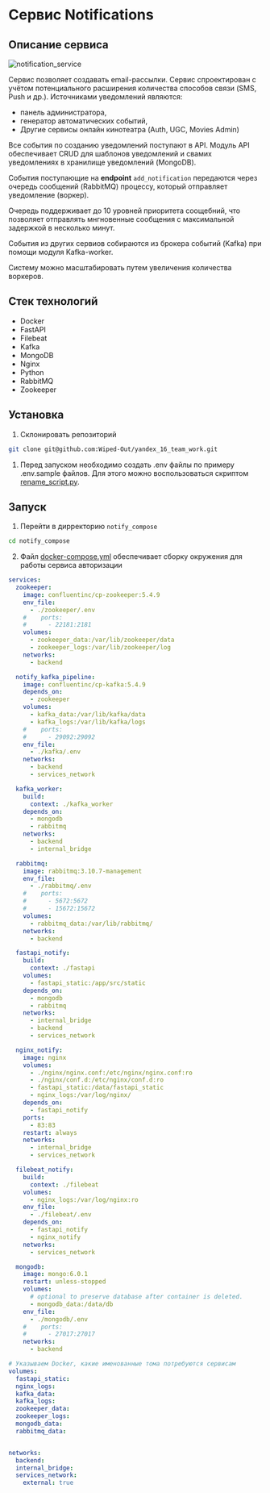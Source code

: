 # Сервис Notifications
## Описание сервиса
![notification_service](https://www.plantuml.com/plantuml/png/hLPBRzj64BxpLso476GWCWzjBqLIn9PaLwWbEPPT7ucLk9O8aro2ktHW10KQ6saGj4Y0145pokCGvAeODkBMiVKNbl-eCyk7gIVSehfmkJExyyqttmnrNqWQoiXp3SEuvVWzDx8P6KWPYEzDCwGFb_kE74JTIB2mntt9VBdSuvuPkDJ7KnKXRTVfcjLlAvkujTFSC3qg90jXowh22UhuB5mET8HRDjk3LrAh_zoejbkT6mIIKK3jy9lhW0vOAtlWKH51w4WcidWsEq2RoAEijLlRAxlrJhjP_ry3wJtwa0dkiSft1Tgoj4oRIjgbWYLfJzk3GpdW_ZnhRn32pVEi7lVxtEvEcE-wlC-5kK_tzkaFrzi52anCMAI5a8vq6L4Vr6lrNhrKRzG7qcflDzOQrPNj1aGnZ4rmvdwPsfxZto6b5Nmwe1N9mnAyjxXqzfmUbGxtYNOgBHb6Nk-oNx1Rscu5r6TkTXNUiHPg-crS0umpDLGNwbnzKSFuDtKUlo1g15kNO81j0ijJzHNibs1x71_5luBVaRh29ucFrGdudQehSBc05JYfl-3YsqdjxfKIKX5avn2gw5chFF9j6XwEGmMEG4LiCiDqkxH47Xa4VdCI5Rq1ioENXN2-awqnlIgagjDyfR6TQV1faaDrWda0SCpdF7uAviVgRrWzGGRGznpCfnCcM5ofp_7lU0PINLg4YmOE4h_PqBI3YjEbUgSlFrDV9wuZGBZU-G9nXvhDinkGdEXw4akjEuucwmua2UH4-monD57NjLKDwoFoeok_A78ESXGVWnv04y3aSVmyVfPmbo2_X9oU546c3PIYJDJm868H6qUvHRjTHpOVt2bbguGnNH34CeHo31C0oDop0YpO7C7cXTRg4GeuVhwuGWBwGCjcbuVxYMOs4p8nw5kuPAGvEO7g3_zp9Q2TQI0JUQQA7W_q3b43Xqzpwh7pC3qC_XcwxKW3A79Bi6V9JpXv4ky9iEg497AR1lVBT3ToET3uslZC-axaZPUubsaa1wXeU8pLiHprUx2_iruTt_RuWSE4bKspfdubA-dSoc4aCj135Bpg1_1j8AiXJmkYKopceHslHqgPUTHn2oEaZkyaOnhyZ2tcPYDrmOJS4P0nFFL72yx1AQksOAJEwFKPLymO2VFQKlq9rHlfEVl7pGxdtJBhiBKrTqpEW9wUsPdT87EZVjADfaNxBsue9bsumPn88YcS5bscZXaSQV4ji8-hSBuZ8CyRDVUQpc_ZscisZTE5opYOL2esAEgpysDxrrhRQCE_WDQwjL5VhxTgPJ3SXtFmn-4V "notification_service")

Сервис позволяет создавать email-рассылки. Сервис спроектирован с учётом потенциального расширения количества способов связи (SMS, Push и др.).
Источниками уведомлений являются:
- панель администратора,
- генератор автоматических событий,
- Другие сервисы онлайн кинотеатра (Auth, UGC, Movies Admin)

Все события по созданию уведомлений поступают в API. Модуль API обеспечивает CRUD для шаблонов уведомлений и свамих уведомлениях в хранилище уведомлений (MongoDB).

События поступающие на **endpoint** `add_notification` передаются через очередь сообщений (RabbitMQ) процессу, который отправляет уведомление (воркер).

Очередь поддерживает до 10 уровней приоритета соощебний, что позволяет отправлять мнгновенные сообщения с максимальной задержкой в несколько минут.

События из других сервиов собираются из брокера событий (Kafka) при помощи модуля Kafka-worker.

Систему можно масштабировать путем увеличения количества воркеров.

## Стек технологий

- Docker
- FastAPI
- Filebeat
- Kafka
- MongoDB
- Nginx
- Python
- RabbitMQ
- Zookeeper

## Установка
1. Склонировать репозиторий
```sh
git clone git@github.com:Wiped-Out/yandex_16_team_work.git
```
1. Перед запуском необходимо создать .env файлы по примеру .env.sample файлов. Для этого можно воспользоваться скриптом [rename_script.py](../rename_script.py).

## Запуск
1. Перейти в дирректорию `notify_compose`
```sh
cd notify_compose
```
2. Файл [docker-compose.yml](/notify_compose/docker-compose.yaml) обеспечивает сборку окружения для работы сервиса авторизации
```yaml
services:
  zookeeper:
    image: confluentinc/cp-zookeeper:5.4.9
    env_file:
      - ./zookeeper/.env
    #    ports:
    #      - 22181:2181
    volumes:
      - zookeeper_data:/var/lib/zookeeper/data
      - zookeeper_logs:/var/lib/zookeeper/log
    networks:
      - backend

  notify_kafka_pipeline:
    image: confluentinc/cp-kafka:5.4.9
    depends_on:
      - zookeeper
    volumes:
      - kafka_data:/var/lib/kafka/data
      - kafka_logs:/var/lib/kafka/logs
    #    ports:
    #      - 29092:29092
    env_file:
      - ./kafka/.env
    networks:
      - backend
      - services_network

  kafka_worker:
    build:
      context: ./kafka_worker
    depends_on:
      - mongodb
      - rabbitmq
    networks:
      - backend
      - internal_bridge

  rabbitmq:
    image: rabbitmq:3.10.7-management
    env_file:
      - ./rabbitmq/.env
    #    ports:
    #      - 5672:5672
    #      - 15672:15672
    volumes:
      - rabbitmq_data:/var/lib/rabbitmq/
    networks:
      - backend

  fastapi_notify:
    build:
      context: ./fastapi
    volumes:
      - fastapi_static:/app/src/static
    depends_on:
      - mongodb
      - rabbitmq
    networks:
      - internal_bridge
      - backend
      - services_network

  nginx_notify:
    image: nginx
    volumes:
      - ./nginx/nginx.conf:/etc/nginx/nginx.conf:ro
      - ./nginx/conf.d:/etc/nginx/conf.d:ro
      - fastapi_static:/data/fastapi_static
      - nginx_logs:/var/log/nginx/
    depends_on:
      - fastapi_notify
    ports:
      - 83:83
    restart: always
    networks:
      - internal_bridge
      - services_network

  filebeat_notify:
    build:
      context: ./filebeat
    volumes:
      - nginx_logs:/var/log/nginx:ro
    env_file:
      - ./filebeat/.env
    depends_on:
      - fastapi_notify
      - nginx_notify
    networks:
      - services_network

  mongodb:
    image: mongo:6.0.1
    restart: unless-stopped
    volumes:
      # optional to preserve database after container is deleted.
      - mongodb_data:/data/db
    env_file:
      - ./mongodb/.env
    #    ports:
    #      - 27017:27017
    networks:
      - backend

# Указываем Docker, какие именованные тома потребуются сервисам
volumes:
  fastapi_static:
  nginx_logs:
  kafka_data:
  kafka_logs:
  zookeeper_data:
  zookeeper_logs:
  mongodb_data:
  rabbitmq_data:


networks:
  backend:
  internal_bridge:
  services_network:
    external: true
```
